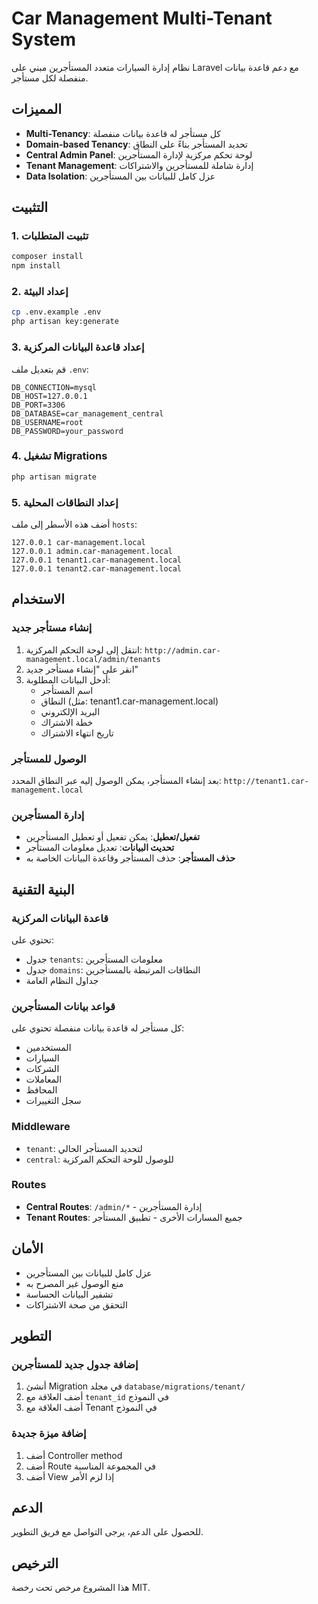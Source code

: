 # Car Management Multi-Tenant System

نظام إدارة السيارات متعدد المستأجرين مبني على Laravel مع دعم قاعدة بيانات منفصلة لكل مستأجر.

## المميزات

- **Multi-Tenancy**: كل مستأجر له قاعدة بيانات منفصلة
- **Domain-based Tenancy**: تحديد المستأجر بناءً على النطاق
- **Central Admin Panel**: لوحة تحكم مركزية لإدارة المستأجرين
- **Tenant Management**: إدارة شاملة للمستأجرين والاشتراكات
- **Data Isolation**: عزل كامل للبيانات بين المستأجرين

## التثبيت

### 1. تثبيت المتطلبات

```bash
composer install
npm install
```

### 2. إعداد البيئة

```bash
cp .env.example .env
php artisan key:generate
```

### 3. إعداد قاعدة البيانات المركزية

قم بتعديل ملف `.env`:

```env
DB_CONNECTION=mysql
DB_HOST=127.0.0.1
DB_PORT=3306
DB_DATABASE=car_management_central
DB_USERNAME=root
DB_PASSWORD=your_password
```

### 4. تشغيل Migrations

```bash
php artisan migrate
```

### 5. إعداد النطاقات المحلية

أضف هذه الأسطر إلى ملف `hosts`:

```
127.0.0.1 car-management.local
127.0.0.1 admin.car-management.local
127.0.0.1 tenant1.car-management.local
127.0.0.1 tenant2.car-management.local
```

## الاستخدام

### إنشاء مستأجر جديد

1. انتقل إلى لوحة التحكم المركزية: `http://admin.car-management.local/admin/tenants`
2. انقر على "إنشاء مستأجر جديد"
3. أدخل البيانات المطلوبة:
   - اسم المستأجر
   - النطاق (مثل: tenant1.car-management.local)
   - البريد الإلكتروني
   - خطة الاشتراك
   - تاريخ انتهاء الاشتراك

### الوصول للمستأجر

بعد إنشاء المستأجر، يمكن الوصول إليه عبر النطاق المحدد:
`http://tenant1.car-management.local`

### إدارة المستأجرين

- **تفعيل/تعطيل**: يمكن تفعيل أو تعطيل المستأجرين
- **تحديث البيانات**: تعديل معلومات المستأجر
- **حذف المستأجر**: حذف المستأجر وقاعدة البيانات الخاصة به

## البنية التقنية

### قاعدة البيانات المركزية

تحتوي على:
- جدول `tenants`: معلومات المستأجرين
- جدول `domains`: النطاقات المرتبطة بالمستأجرين
- جداول النظام العامة

### قواعد بيانات المستأجرين

كل مستأجر له قاعدة بيانات منفصلة تحتوي على:
- المستخدمين
- السيارات
- الشركات
- المعاملات
- المحافظ
- سجل التغييرات

### Middleware

- `tenant`: لتحديد المستأجر الحالي
- `central`: للوصول للوحة التحكم المركزية

### Routes

- **Central Routes**: `/admin/*` - إدارة المستأجرين
- **Tenant Routes**: جميع المسارات الأخرى - تطبيق المستأجر

## الأمان

- عزل كامل للبيانات بين المستأجرين
- منع الوصول غير المصرح به
- تشفير البيانات الحساسة
- التحقق من صحة الاشتراكات

## التطوير

### إضافة جدول جديد للمستأجرين

1. أنشئ Migration في مجلد `database/migrations/tenant/`
2. أضف العلاقة مع `tenant_id` في النموذج
3. أضف العلاقة مع Tenant في النموذج

### إضافة ميزة جديدة

1. أضف Controller method
2. أضف Route في المجموعة المناسبة
3. أضف View إذا لزم الأمر

## الدعم

للحصول على الدعم، يرجى التواصل مع فريق التطوير.

## الترخيص

هذا المشروع مرخص تحت رخصة MIT.
